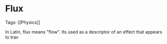 # Flux
Tags: [[Physics]]

In Latin, flux means "flow". Its used as a descriptor of an effect that appears to trav